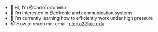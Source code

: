 - 👋 Hi, I’m @CarloTortoriello
- 👀 I’m interested in Electronic and communication systems
- 🌱 I’m currently learning how to efficiently work under high pressure
- 📫 How to reach me:   email: ctorto2@uic.edu

<!---
CarloTortoriello/CarloTortoriello is a ✨ special ✨ repository because its `README.md` (this file) appears on your GitHub profile.
You can click the Preview link to take a look at your changes.
--->
